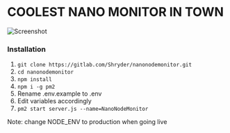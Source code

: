 # COOLEST NANO MONITOR IN TOWN

![Screenshot](https://i.imgur.com/qMiZywx.png)

### Installation
1. `git clone https://gitlab.com/Shryder/nanonodemonitor.git`
2. `cd nanonodemonitor`
3. `npm install`
4. `npm i -g pm2`
5. Rename .env.example to .env
6. Edit variables accordingly
7. `pm2 start server.js --name=NanoNodeMonitor`

Note: change NODE_ENV to production when going live